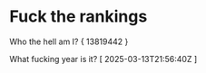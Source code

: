 # Fuck the rankings

Who the hell am I?
{ 13819442 }

What fucking year is it?
[ 2025-03-13T21:56:40Z ]
